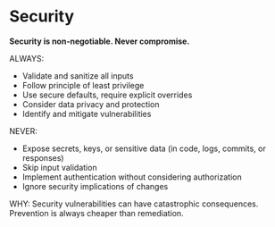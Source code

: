 # Security

**Security is non-negotiable. Never compromise.**

ALWAYS:
- Validate and sanitize all inputs
- Follow principle of least privilege
- Use secure defaults, require explicit overrides
- Consider data privacy and protection
- Identify and mitigate vulnerabilities

NEVER:
- Expose secrets, keys, or sensitive data (in code, logs, commits, or responses)
- Skip input validation
- Implement authentication without considering authorization
- Ignore security implications of changes

WHY: Security vulnerabilities can have catastrophic consequences. Prevention is always cheaper than remediation.
